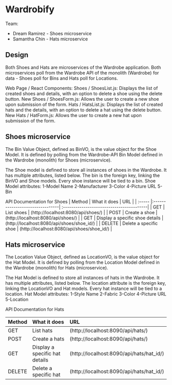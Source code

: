 # Wardrobify

Team:

* Dream Ramirez - Shoes microservice
* Samantha Chin - Hats microservice

## Design
Both Shoes and Hats are microservices of the Wardrobe application. Both microservices
poll from the Wardrobe API of the monolith (Wardrobe) for data - Shoes poll for Bins and
Hats poll for Locations.

Web Page / React Components:
Shoes / ShoesList.js: Displays the list of created shoes and details, with an option to delete a shoe using the delete button.
New Shoes / ShoesForm.js: Allows the user to create a new shoe upon submission of the form.
Hats / HatsList.js: Displays the list of created hats and the details, with an option to delete a hat using the delete button.
New Hats / HatForm.js: Allows the user to create a new hat upon submission of the form.

## Shoes microservice

The Bin Value Object, defined as BinVO, is the value object for the
Shoe Model. It is defined by polling from the Wardrobe-API Bin Model defined in the
Wardrobe (monolith) for Shoes (microservice).

The Shoe model is defined to store all instances of shoes in the
Wardrobe. It has multiple attributes, listed below. The bin is the
foreign key, linking the BinVO and Shoe models.
Every shoe instance will be tied to a bin.
Shoe Model attributes:
1-Model Name
2-Manufacturer
3-Color
4-Picture URL
5-Bin

API Documentation for Shoes
| Method | What it does                    | URL                                       |
| :----- |:--------------------------------| :-----------------------------------------|
| GET    | List shoes                      | (http://localhost:8080/api/shoes/)         |
| POST   | Create a shoe                   | (http://localhost:8080/api/shoes/)         |
| GET    | Display a specific shoe details | (http://localhost:8080/api/shoes/shoe_id/) |
| DELETE | Delete a specific shoe          | (http://localhost:8080/api/shoes/shoe_id/) |


## Hats microservice

The Location Value Object, defined as LocationVO, is the value object
for the Hat Model. It is defined by polling from the Location Model
defined in the Wardrobe (monolith) for Hats (microservice).

The Hat Model is defined to store all instances of hats in the
Wardrobe. It has multiple attributes, listed below. The location attribute is the foreign key, linking the LocationVO and Hat models.
Every hat instance will be tied to a location.
Hat Model attributes:
1-Style Name
2-Fabric
3-Color
4-Picture URL
5-Location

API Documentation for Hats

| Method | What it does                   | URL                                       |
| :----- |:-------------------------------| :-----------------------------------------|
| GET    | List hats                      | (http://localhost:8090/api/hats/)         |
| POST   | Create a hats                  | (http://localhost:8090/api/hats/)         |
| GET    | Display a specific hat details | (http://localhost:8090/api/hats/hat_id/)  |
| DELETE | Delete a specific hat          | (http://localhost:8090/api/hats/hat_id/)  |
